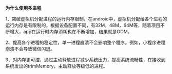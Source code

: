 **为什么使用多进程**

1、突破虚拟机分配进程的运行内存限制，在android中，虚拟机分配给各个进程的运行内存是有限制的，根据设备配置不同，有32M，48M，64M等，随着项目不断增大，app在运行时内存消耗也在不断增加，结果就是OOM。

2、提高各个进程的稳定性，单一进程崩溃不会影响整个程序。例如，小程序进程崩溃不会导致微信闪退。

3、对内存更可控，通过主动释放进程减少系统压力，提高系统流畅性，在接收到系统发出的trimMemory，主动释放等级低的进程。





